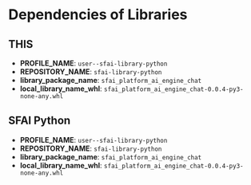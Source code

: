 # Dependencies of Libraries

## THIS

- **PROFILE_NAME**: `user--sfai-library-python`
- **REPOSITORY_NAME**: `sfai-library-python`
- **library_package_name**: `sfai_platform_ai_engine_chat`
- **local_library_name_whl**: `sfai_platform_ai_engine_chat-0.0.4-py3-none-any.whl`

## SFAI Python

- **PROFILE_NAME**: `user--sfai-library-python`
- **REPOSITORY_NAME**: `sfai-library-python`
- **library_package_name**: `sfai_platform_ai_engine_chat`
- **local_library_name_whl**: `sfai_platform_ai_engine_chat-0.0.4-py3-none-any.whl`
